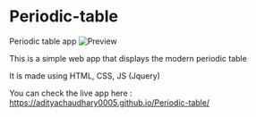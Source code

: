 # Periodic-table
Periodic table app
![Preview](https://github.com/AdityaChaudhary0005/Periodic-table/blob/master/preview.jpg?raw=true)

This is a simple web app that displays the modern periodic table

It is made using HTML, CSS, JS (Jquery)

You can check the live app here : https://adityachaudhary0005.github.io/Periodic-table/
